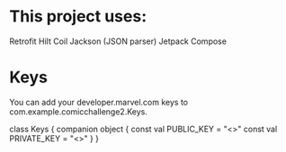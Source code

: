 

# This project uses:



Retrofit
Hilt
Coil
Jackson (JSON parser)
Jetpack Compose


# Keys

You can add your developer.marvel.com keys to com.example.comicchallenge2.Keys.

class Keys {
    companion object {
        const val PUBLIC_KEY = "<<YOURKEY>>"
        const val PRIVATE_KEY = "<<YOURKEY>>"
    }
}





